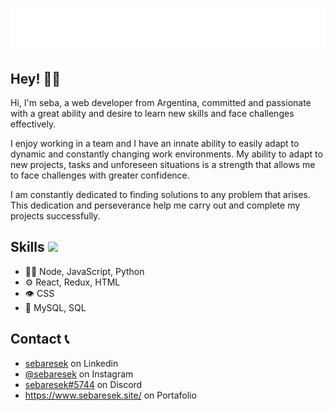 <h1 align="center">
  <img src="https://raw.githubusercontent.com/sebaresek/sebaresek/main/name.svg" alt="Seba Resek" />
</h1>

## Hey! 👋🏾
Hi, I'm seba, a web developer from Argentina, committed and passionate with a great ability and desire to learn new skills and face challenges effectively.

I enjoy working in a team and I have an innate ability to easily adapt to dynamic and constantly changing work environments. My ability to adapt to new projects, tasks and unforeseen situations is a strength that allows me to face challenges with greater confidence.

I am constantly dedicated to finding solutions to any problem that arises. This dedication and perseverance help me carry out and complete my projects successfully.

## <h2> Skills <img src = "https://media2.giphy.com/media/QssGEmpkyEOhBCb7e1/giphy.gif?cid=ecf05e47a0n3gi1bfqntqmob8g9aid1oyj2wr3ds3mg700bl&rid=giphy.gif" width = 32px> </h2>
- 👨‍💻 Node, JavaScript, Python
- ⚙️ React, Redux, HTML
- 👁️ CSS 
- 💽 MySQL, SQL

## Contact 📞
- [sebaresek](https://www.linkedin.com/in/sebaresek/) on Linkedin
- [@sebaresek](https://www.instagram.com/sebaresek/) on Instagram
- [sebaresek#5744](./) on Discord
- https://www.sebaresek.site/ on Portafolio

